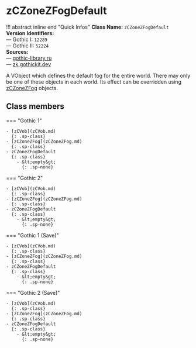 # zCZoneZFogDefault

!!! abstract inline end "Quick Infos"
    **Class Name:** `zCZoneZFogDefault`<br/>
    **Version Identifiers:**<br />
    — Gothic I: `12289`<br/>
    — Gothic II: `52224`<br/>
    **Sources:**<br/>
    — [gothic-library.ru](http://www.gothic-library.ru/publ/class_zczonezfogdefault/1-1-0-10)<br />
    — [zk.gothickit.dev](https://zk.gothickit.dev/engine/objects/zCZoneZFogDefault/)

A VObject which defines the default fog for the entire world. There may only be one of these objects in each world.
Its effect can be overridden using [zCZoneZFog](index.md) objects.

## Class members

=== "Gothic 1"

    - [zCVob](zCVob.md)
      {: .sp-class}
    - [zCZoneZFog](zCZoneZFog.md)
      {: .sp-class}
    - zCZoneZFogDefault
      {: .sp-class}
        - &lt;empty&gt;
          {: .sp-none}

=== "Gothic 2"

    - [zCVob](zCVob.md)
      {: .sp-class}
    - [zCZoneZFog](zCZoneZFog.md)
      {: .sp-class}
    - zCZoneZFogDefault
      {: .sp-class}
        - &lt;empty&gt;
          {: .sp-none}

=== "Gothic 1 (Save)"

    - [zCVob](zCVob.md)
      {: .sp-class}
    - [zCZoneZFog](zCZoneZFog.md)
      {: .sp-class}
    - zCZoneZFogDefault
      {: .sp-class}
        - &lt;empty&gt;
          {: .sp-none}

=== "Gothic 2 (Save)"

    - [zCVob](zCVob.md)
      {: .sp-class}
    - [zCZoneZFog](zCZoneZFog.md)
      {: .sp-class}
    - zCZoneZFogDefault
      {: .sp-class}
        - &lt;empty&gt;
          {: .sp-none}
